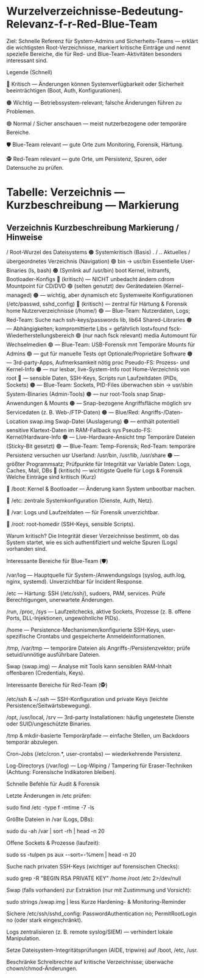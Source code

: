 # Wurzelverzeichnisse-Bedeutung-Relevanz-f-r-Red-Blue-Team
Ziel: Schnelle Referenz für System-Admins und Sicherheits-Teams — erklärt die wichtigsten Root-Verzeichnisse, markiert kritische Einträge und nennt spezielle Bereiche, die für Red- und Blue-Team-Aktivitäten besonders interessant sind.

Legende (Schnell)

🔴 Kritisch — Änderungen können Systemverfügbarkeit oder Sicherheit beeinträchtigen (Boot, Auth, Konfigurationen).

🟠 Wichtig — Betriebssystem-relevant; falsche Änderungen führen zu Problemen.

🟢 Normal / Sicher anschauen — meist nutzerbezogene oder temporäre Bereiche.

🛡️ Blue-Team relevant — gute Orte zum Monitoring, Forensik, Härtung.

🕵️ Red-Team relevant — gute Orte, um Persistenz, Spuren, oder Datensuche zu prüfen.

# Tabelle: Verzeichnis — Kurzbeschreibung — Markierung

## Verzeichnis	Kurzbeschreibung	Markierung / Hinweise

/	Root-Wurzel des Dateisystems	🟠 Systemkritisch (Basis)
. / ..	Aktuelles / übergeordnetes Verzeichnis (Navigation)	🟢
bin -> usr/bin	Essentielle User-Binaries (ls, bash)	🟠 (Symlink auf /usr/bin)
boot	Kernel, initramfs, Bootloader-Konfigs	🔴 (kritisch) — NICHT unbedacht ändern
cdrom	Mountpoint für CD/DVD	🟢 (selten genutzt)
dev	Gerätedateien (Kernel-managed)	🟠 — wichtig, aber dynamisch
etc	Systemweite Konfigurationen (/etc/passwd, sshd_config)	🔴 (kritisch) — zentral für Härtung & Forensik
home	Nutzerverzeichnisse (/home/<user>)	🟢 — Blue-Team: Nutzerdaten, Logs; Red-Team: Suche nach ssh-keys/passwords
lib, lib64	Shared-Libraries	🟠 — Abhängigkeiten; kompromittierte Libs = gefährlich
lost+found	fsck-Wiederherstellungsbereich	🟢 (nur nach fsck relevant)
media	Automount für Wechselmedien	🟢 — Blue-Team: USB-Forensik
mnt	Temporäre Mounts für Admins	🟢 — gut für manuelle Tests
opt	Optionale/Proprietäre Software	🟠 — 3rd-party-Apps, Aufmerksamkeit nötig
proc	Pseudo-FS: Prozess- und Kernel-Info	🟠 — nur lesbar, live-System-Info
root	Home-Verzeichnis von root	🔴 — sensible Daten, SSH-Keys, Scripts
run	Laufzeitdaten (PIDs, Sockets)	🟠 — Blue-Team: Sockets, PID-Files überwachen
sbin -> usr/sbin	System-Binaries (Admin-Tools)	🟠 — nur root-Tools
snap	Snap-Anwendungen & Mounts	🟠 — Snap-bezogene Angriffsfläche möglich
srv	Servicedaten (z. B. Web-/FTP-Daten)	🟠 — Blue/Red: Angriffs-/Daten-Location
swap.img	Swap-Datei (Auslagerung)	🟠 — enthält potentiell sensitive Klartext-Daten im RAM-Fallback
sys	Pseudo-FS: Kernel/Hardware-Info	🟠 — Live-Hardware-Ansicht
tmp	Temporäre Dateien (Sticky-Bit gesetzt)	🟢 — Blue-Team: Temp-Forensik; Red-Team: temporäre Persistenz versuchen
usr	Userland: /usr/bin, /usr/lib, /usr/share	🟠 — größter Programmsatz; Prüfpunkte für Integrität
var	Variable Daten: Logs, Caches, Mail, DBs	🔴 (kritisch) — wichtigste Quelle für Logs & Forensik
Welche Einträge sind kritisch (Kurz)

🔴 /boot: Kernel & Bootloader — Änderung kann System unbootbar machen.

🔴 /etc: zentrale Systemkonfiguration (Dienste, Auth, Netz).

🔴 /var: Logs und Laufzeitdaten — für Forensik unverzichtbar.

🔴 /root: root-homedir (SSH-Keys, sensible Scripts).

Warum kritisch? Die Integrität dieser Verzeichnisse bestimmt, ob das System startet, wie es sich authentifiziert und welche Spuren (Logs) vorhanden sind.

Interessante Bereiche für Blue-Team (🛡️)

/var/log — Hauptquelle für System-/Anwendungslogs (syslog, auth.log, nginx, systemd). Unverzichtbar für Incident Response.

/etc — Härtung: SSH (/etc/ssh/), sudoers, PAM, services. Prüfe Berechtigungen, unerwartete Änderungen.

/run, /proc, /sys — Laufzeitchecks, aktive Sockets, Prozesse (z. B. offene Ports, DLL-Injektionen, ungewöhnliche PIDs).

/home — Persistence-Mechanismen/konfigurierte SSH-Keys, user-spezifische Crontabs und gespeicherte Anmeldeinformationen.

/tmp, /var/tmp — temporäre Dateien als Angriffs-/Persistenzvektor; prüfe setuid/unnötige ausführbare Dateien.

Swap (swap.img) — Analyse mit Tools kann sensiblen RAM-Inhalt offenbaren (Credentials, Keys).

Interessante Bereiche für Red-Team (🕵️)

/etc/ssh & ~/.ssh — SSH-Konfiguration und private Keys (leichte Persistence/Seitwärtsbewegung).

/opt, /usr/local, /srv — 3rd-party Installationen: häufig ungetestete Dienste oder SUID/ungeschützte Binaries.

/tmp & mkdir-basierte Temporärpfade — einfache Stellen, um Backdoors temporär abzulegen.

Cron-Jobs (/etc/cron.*, user-crontabs) — wiederkehrende Persistenz.

Log-Directorys (/var/log) — Log-Wiping / Tampering für Eraser-Techniken (Achtung: Forensische Indikatoren bleiben).

Schnelle Befehle für Audit & Forensik

Letzte Änderungen in /etc prüfen:

sudo find /etc -type f -mtime -7 -ls

Größte Dateien in /var (Logs, DBs):

sudo du -ah /var | sort -rh | head -n 20

Offene Sockets & Prozesse (laufzeit):

sudo ss -tulpen
ps aux --sort=-%mem | head -n 20

Suche nach privaten SSH-Keys (wichtiger auf forensischen Checks):

sudo grep -R "BEGIN RSA PRIVATE KEY" /home /root /etc 2>/dev/null

Swap (falls vorhanden) zur Extraktion (nur mit Zustimmung und Vorsicht):

sudo strings /swap.img | less
Kurze Hardening- & Monitoring-Reminder

Sichere /etc/ssh/sshd_config: PasswordAuthentication no; PermitRootLogin no (oder stark eingeschränkt).

Logs zentralisieren (z. B. remote syslog/SIEM) — verhindert lokale Manipulation.

Setze Dateisystem-Integritätsprüfungen (AIDE, tripwire) auf /boot, /etc, /usr.

Beschränke Schreibrechte auf kritische Verzeichnisse; überwache chown/chmod-Änderungen.
